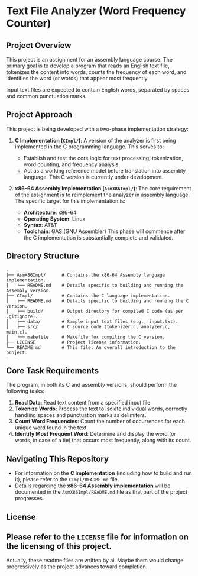 # Text File Analyzer (Word Frequency Counter)

## Project Overview

This project is an assignment for an assembly language course. The primary goal is to develop a program that reads an English text file, tokenizes the content into words, counts the frequency of each word, and identifies the word (or words) that appear most frequently.

Input text files are expected to contain English words, separated by spaces and common punctuation marks.

## Project Approach

This project is being developed with a two-phase implementation strategy:

1.  **C Implementation (`CImpl/`)**:
    A version of the analyzer is first being implemented in the C programming language. This serves to:
    * Establish and test the core logic for text processing, tokenization, word counting, and frequency analysis.
    * Act as a working reference model before translation into assembly language.
    This C version is currently under development.

2.  **x86-64 Assembly Implementation (`AsmX86Impl/`)**:
    The core requirement of the assignment is to reimplement the analyzer in assembly language. The specific target for this implementation is:
    * **Architecture**: x86-64
    * **Operating System**: Linux
    * **Syntax**: AT&T
    * **Toolchain**: GAS (GNU Assembler)
    This phase will commence after the C implementation is substantially complete and validated.

## Directory Structure

```
.
├── AsmX86Impl/      # Contains the x86-64 Assembly language implementation.
│   └── README.md    # Details specific to building and running the Assembly version.
├── CImpl/           # Contains the C language implementation.
│   ├── README.md    # Details specific to building and running the C version.
│   ├── build/       # Output directory for compiled C code (as per .gitignore).
│   ├── data/        # Sample input text files (e.g., input.txt).
│   ├── src/         # C source code (tokenizer.c, analyzer.c, main.c).
│   └── makefile     # Makefile for compiling the C version.
├── LICENSE          # Project license information.
└── README.md        # This file: An overall introduction to the project.
```

## Core Task Requirements

The program, in both its C and assembly versions, should perform the following tasks:

1.  **Read Data**: Read text content from a specified input file.
2.  **Tokenize Words**: Process the text to isolate individual words, correctly handling spaces and punctuation marks as delimiters.
3.  **Count Word Frequencies**: Count the number of occurrences for each unique word found in the text.
4.  **Identify Most Frequent Word**: Determine and display the word (or words, in case of a tie) that occurs most frequently, along with its count.

## Navigating This Repository

* For information on the **C implementation** (including how to build and run it), please refer to the `CImpl/README.md` file.
* Details regarding the **x86-64 Assembly implementation** will be documented in the `AsmX86Impl/README.md` file as that part of the project progresses.

## License

Please refer to the `LICENSE` file for information on the licensing of this project.
---
Actually, these readme files are written by ai. Maybe them would change progressively as the project advances toward completion.
